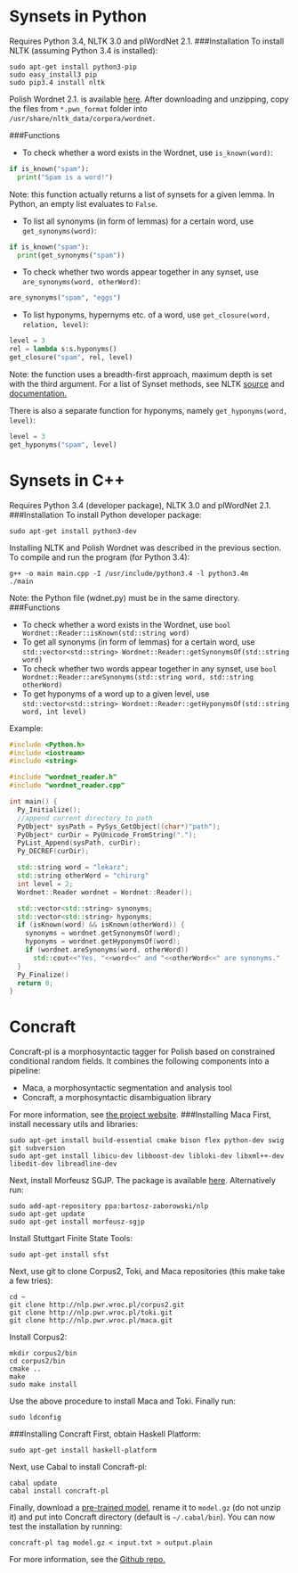 Synsets in Python
===========

Requires Python 3.4, NLTK 3.0 and plWordNet 2.1.
###Installation
To install NLTK (assuming Python 3.4 is installed):
```
sudo apt-get install python3-pip
sudo easy_install3 pip
sudo pip3.4 install nltk
```
Polish Wordnet 2.1. is available [here](http://www.nlp.pwr.wroc.pl/plwordnet/download/plwordnet_2_1_0.zip). After downloading and unzipping, copy the files from `*.pwn_format` folder into `/usr/share/nltk_data/corpora/wordnet`.

###Functions
- To check whether a word exists in the Wordnet, use `is_known(word)`:
```Python
if is_known("spam"):
  print("Spam is a word!")
```
Note: this function actually returns a list of synsets for a given lemma. In Python, an empty list evaluates to `False`.
- To list all synonyms (in form of lemmas) for a certain word, use `get_synonyms(word)`:
```Python
if is_known("spam"):
  print(get_synonyms("spam"))
```
- To check whether two words appear together in any synset, use `are_synonyms(word, otherWord)`:
```Python
are_synonyms("spam", "eggs")
```
- To list hyponyms, hypernyms etc. of a word, use `get_closure(word, relation, level)`:
```Python
level = 3
rel = lambda s:s.hyponyms()
get_closure("spam", rel, level)
```
Note: the function uses a breadth-first approach, maximum depth is set with the third argument. For a list of Synset methods, see NLTK [source](http://www.nltk.org/_modules/nltk/corpus/reader/wordnet.html) and [documentation.](http://www.nltk.org/api/nltk.corpus.reader.html#module-nltk.corpus.reader.wordnet)

There is also a separate function for hyponyms, namely `get_hyponyms(word, level)`:
```Python
level = 3
get_hyponyms("spam", level)
```
Synsets in C++
===========

Requires Python 3.4 (developer package), NLTK 3.0 and plWordNet 2.1.
###Installation
To install Python developer package:
```
sudo apt-get install python3-dev
```
Installing NLTK and Polish Wordnet was described in the previous section.
To compile and run the program (for Python 3.4):
```
g++ -o main main.cpp -I /usr/include/python3.4 -l python3.4m
./main
```
Note: the Python file (wdnet.py) must be in the same directory.
###Functions
- To check whether a word exists in the Wordnet, use `bool Wordnet::Reader::isKnown(std::string word)`
- To get all synonyms (in form of lemmas) for a certain word, use `std::vector<std::string> Wordnet::Reader::getSynonymsOf(std::string word)`
- To check whether two words appear together in any synset, use `bool Wordnet::Reader::areSynonyms(std::string word, std::string otherWord)`
- To get hyponyms of a word up to a given level, use `std::vector<std::string> Wordnet::Reader::getHyponymsOf(std::string word, int level)`

Example:
```C++
#include <Python.h>
#include <iostream>
#include <string>

#include "wordnet_reader.h"
#include "wordnet_reader.cpp"

int main() {
  Py_Initialize();
  //append current directory to path
  PyObject* sysPath = PySys_GetObject((char*)"path");
  PyObject* curDir = PyUnicode_FromString(".");
  PyList_Append(sysPath, curDir);
  Py_DECREF(curDir);

  std::string word = "lekarz";
  std::string otherWord = "chirurg"
  int level = 2;
  Wordnet::Reader wordnet = Wordnet::Reader();

  std::vector<std::string> synonyms;
  std::vector<std::string> hyponyms;
  if (isKnown(word) && isKnown(otherWord)) {
    synonyms = wordnet.getSynonymsOf(word);
    hyponyms = wordnet.getHyponymsOf(word);
    if (wordnet.areSynonyms(word, otherWord))
      std::cout<<"Yes, "<<word<<" and "<<otherWord<<" are synonyms."
  }
  Py_Finalize()
  return 0;
}
```
Concraft
===========
Concraft-pl is a morphosyntactic tagger for Polish based on constrained conditional random fields. It combines the following components into a pipeline:

- Maca, a morphosyntactic segmentation and analysis tool
- Concraft, a morphosyntactic disambiguation library 

For more information, see [the project website](http://zil.ipipan.waw.pl/Concraft).
###Installing Maca
First, install necessary utils and libraries:
```
sudo apt-get install build-essential cmake bison flex python-dev swig git subversion
sudo apt-get install libicu-dev libboost-dev libloki-dev libxml++-dev libedit-dev libreadline-dev
```
Next, install Morfeusz SGJP. The package is available [here](https://launchpad.net/~bartosz-zaborowski/+archive/ubuntu/nlp/+files/morfeusz-sgjp_0.81-1_amd64.deb). Alternatively run:
```
sudo add-apt-repository ppa:bartosz-zaborowski/nlp
sudo apt-get update
sudo apt-get install morfeusz-sgjp
```
Install Stuttgart Finite State Tools:
```
sudo apt-get install sfst
```
Next, use git to clone Corpus2, Toki, and Maca repositories (this make take a few tries):
```
cd ~
git clone http://nlp.pwr.wroc.pl/corpus2.git
git clone http://nlp.pwr.wroc.pl/toki.git
git clone http://nlp.pwr.wroc.pl/maca.git
```
Install Corpus2:
```
mkdir corpus2/bin
cd corpus2/bin
cmake ..
make
sudo make install
```
Use the above procedure to install Maca and Toki.
Finally run:
```
sudo ldconfig
```
###Installing Concraft
First, obtain Haskell Platform:
```
sudo apt-get install haskell-platform
```
Next, use Cabal to install Concraft-pl:
```
cabal update 
cabal install concraft-pl
```
Finally, download a [pre-trained model](http://zil.ipipan.waw.pl/Concraft?action=AttachFile&do=get&target=nkjp-model-0.2.gz), rename it to `model.gz` (do not unzip it) and put into Concraft directory (default is `~/.cabal/bin`). You can now test the installation by running:
```
concraft-pl tag model.gz < input.txt > output.plain
```
For more information, see the [Github repo.](https://github.com/kawu/concraft-pl#concraft-pl)